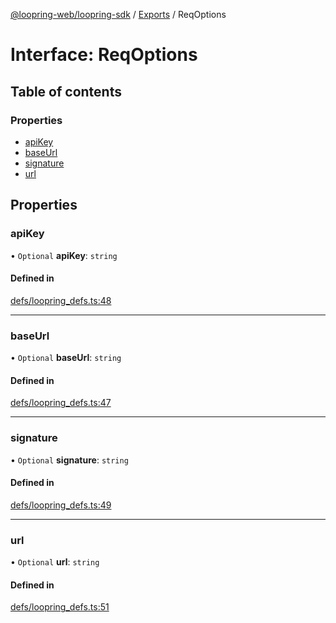 [@loopring-web/loopring-sdk](../README.md) / [Exports](../modules.md) / ReqOptions

# Interface: ReqOptions

## Table of contents

### Properties

- [apiKey](ReqOptions.md#apikey)
- [baseUrl](ReqOptions.md#baseurl)
- [signature](ReqOptions.md#signature)
- [url](ReqOptions.md#url)

## Properties

### apiKey

• `Optional` **apiKey**: `string`

#### Defined in

[defs/loopring_defs.ts:48](https://github.com/Loopring/loopring_sdk/blob/538bd47/src/defs/loopring_defs.ts#L48)

___

### baseUrl

• `Optional` **baseUrl**: `string`

#### Defined in

[defs/loopring_defs.ts:47](https://github.com/Loopring/loopring_sdk/blob/538bd47/src/defs/loopring_defs.ts#L47)

___

### signature

• `Optional` **signature**: `string`

#### Defined in

[defs/loopring_defs.ts:49](https://github.com/Loopring/loopring_sdk/blob/538bd47/src/defs/loopring_defs.ts#L49)

___

### url

• `Optional` **url**: `string`

#### Defined in

[defs/loopring_defs.ts:51](https://github.com/Loopring/loopring_sdk/blob/538bd47/src/defs/loopring_defs.ts#L51)

